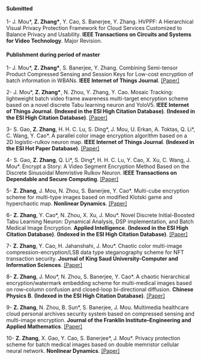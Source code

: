 #### Submitted
1- J. Mou*, <strong>Z. Zhang*</strong>, Y. Cao, S. Banerjee, Y. Zhang. HVPPF: A Hierarchical Visual Privacy Protection Framework for Cloud Services Customized to Balance Privacy and Usability. <strong>IEEE Transactions on Circuits and Systems for Video Technology</strong>. Major Revision.

#### Publishment during period of master

1- J. Mou*, <strong>Z. Zhang*</strong>, S. Banerjee, Y. Zhang. Combining Semi-tensor Product Compressed Sensing and Session Keys for Low-cost encryption of batch information in WBANs. <strong>IEEE Internet of Things Journal</strong>. [[Paper]](https://doi.org/10.1109/JIOT.2024.3429349)

2- J. Mou*, <strong>Z. Zhang*</strong>, N. Zhou, Y. Zhang, Y. Cao. Mosaic Tracking: lightweight batch video frame awareness multi-target encryption scheme based on a novel discrete Tabu learning neuron and YoloV5. <strong>IEEE Internet of Things Journal</strong>. <strong>(Indexed in the ESI High Citation Database)</strong>. <strong>(Indexed in the ESI High Citation Database)</strong>. [[Paper]](https://doi.org/10.1109/JIOT.2024.3482289)

3- S. Gao, <strong>Z. Zhang</strong>, H. H. C. Lu, S. Ding*, J. Mou, U. Erkan, A. Toktas, Q. Li*, C. Wang, Y. Cao*. A parallel color image encryption algorithm based on a 2D logistic-rulkov neuron map. <strong>IEEE Internet of Things Journal</strong>. <strong>(Indexed in the ESI Hot Paper Database)</strong>. [[Paper]](https://doi.org/10.1109/JIOT.2025.3540097)

4- S. Gao, <strong>Z. Zhang</strong>, Q. Li*, S. Ding*, H. H. C. Lu, Y. Cao, X. Xu, C. Wang, J. Mou*. Encrypt a Story: A Video Segment Encryption Method Based on the Discrete Sinusoidal Memristive Rulkov Neuron. <strong>IEEE Transactions on Dependable and Secure Computing</strong>. [[Paper]](https://doi.org/10.1109/TDSC.2025.3603570)

5- <strong>Z. Zhang</strong>, J. Mou, N. Zhou, S. Banerjee, Y. Cao*. Multi-cube encryption scheme for multi-type images based on modified Klotski game and hyperchaotic map. <strong>Nonlinear Dynamics</strong>.  [[Paper]](https://doi.org/10.1007/s11071-024-09292-6)

6- <strong>Z. Zhang</strong>, Y. Cao*, N. Zhou, X. Xu, J. Mou*. Novel Discrete Initial-Boosted Tabu Learning Neuron: Dynamical Analysis, DSP implementation, and Batch Medical Image Encryption. <strong>Applied Intelligence</strong>. <strong>(Indexed in the ESI High Citation Database)</strong>. <strong>(Indexed in the ESI High Citation Database)</strong>. [[Paper]](https://doi.org/10.1007/s10489-024-05918-9)

7- <strong>Z. Zhang</strong>, Y. Cao, H. Jahanshahi, J. Mou*. Chaotic color multi-image compression-encryption/LSB data type steganography scheme for NFT transaction security. <strong>Journal of King Saud University-Computer and Information Sciences</strong>. [[Paper]](https://doi.org/10.1016/j.jksuci.2023.101839)

8- <strong>Z. Zhang</strong>, J. Mou*, N. Zhou, S. Banerjee, Y. Cao*. A chaotic hierarchical encryption/watermark embedding scheme for multi-medical images based on row–column confusion and closed-loop bi-directional diffusion. <strong>Chinese Physics B</strong>. <strong>(Indexed in the ESI High Citation Database)</strong>. [[Paper]](https://doi.org/10.1088/1674-1056/ad0775) 

9- <strong>Z. Zhang</strong>, N. Zhou, B. Sun*, S. Banerjee, J. Mou. Multimedia healthcare cloud personal archives security system based on compressed sensing and multi-image encryption. <strong>Journal of the Franklin Institute–Engineering and Applied Mathematics</strong>. [[Paper]](https://doi.org/10.1016/j.jfranklin.2024.106844)

10- <strong>Z. Zhang</strong>, X. Gao, Y. Cao, S.  Banerjee*, J. Mou*. Privacy protection scheme for batch medical images based on double memristor cellular neural network. <strong>Nonlinear Dynamics</strong>. [[Paper]](https://doi.org/10.1007/s11071-024-10611-0)